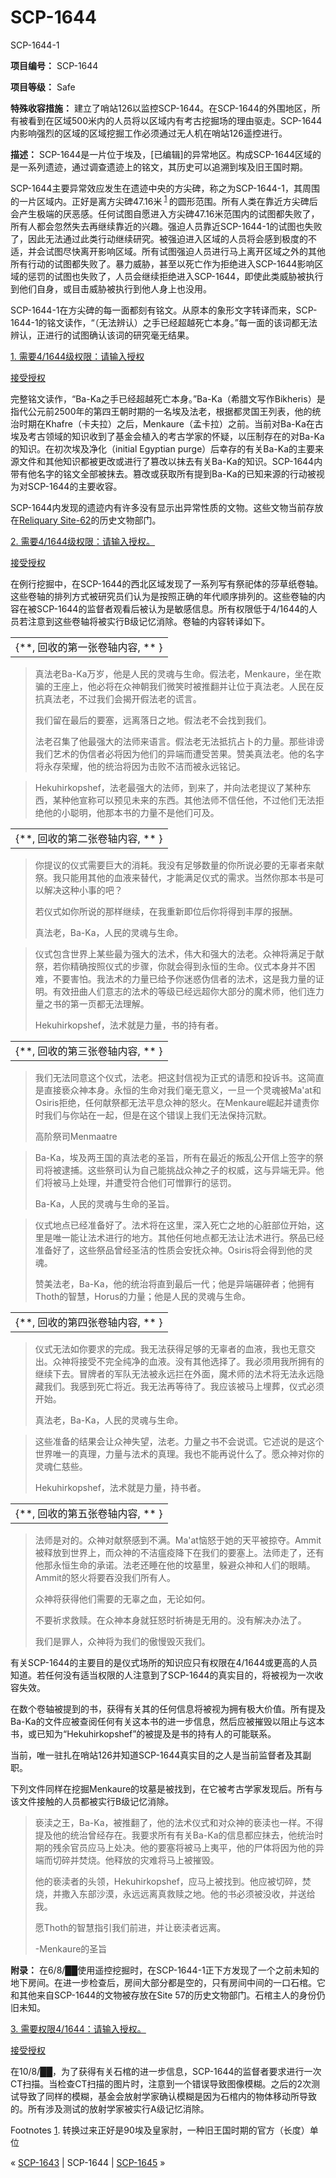 # SCP-1644
                        




SCP-1644-1



**项目编号：** SCP-1644

**项目等级：** Safe

**特殊收容措施：** 建立了哨站126以监控SCP-1644。在SCP-1644的外围地区，所有被看到在区域500米内的人员将以区域内有考古挖掘场的理由驱走。SCP-1644内影响强烈的区域的区域挖掘工作必须通过无人机在哨站126遥控进行。

**描述：** SCP-1644是一片位于埃及，[已编辑]的异常地区。构成SCP-1644区域的是一系列遗迹，通过调查遗迹上的铭文，其历史可以追溯到埃及旧王国时期。

SCP-1644主要异常效应发生在遗迹中央的方尖碑，称之为SCP-1644-1，其周围的一片区域内。正好是离方尖碑47.16米<sup class='footnoteref'>
 <a shape='rect' class='footnoteref' id='footnoteref-1' href='javascript:;' onclick='WIKIDOT.page.utils.scrollToReference(&apos;footnote-1&apos;)'>1</a>
</sup>的圆形范围。所有人类在靠近方尖碑后会产生极端的厌恶感。任何试图自愿进入方尖碑47.16米范围内的试图都失败了，所有人都会忽然失去再继续靠近的兴趣。强迫人员靠近SCP-1644-1的试图也失败了，因此无法通过此类行动继续研究。被强迫进入区域的人员将会感到极度的不适，并会试图尽快离开影响区域。所有试图强迫人员进行马上离开区域之外的其他所有行动的试图都失败了。暴力威胁，甚至以死亡作为拒绝进入SCP-1644影响区域的惩罚的试图也失败了，人员会继续拒绝进入SCP-1644，即使此类威胁被执行到他们自身，或目击威胁被执行到他人身上也没用。

SCP-1644-1在方尖碑的每一面都刻有铭文。从原本的象形文字转译而来，SCP-1644-1的铭文读作，“（无法辨认）之手已经超越死亡本身。”每一面的该词都无法辨认，正进行的试图确认该词的研究毫无结果。


<a shape='rect' class='collapsible-block-link' href='javascript:;'>1.&#160;&#38656;&#35201;4/1644&#32423;&#26435;&#38480;&#65306;&#35831;&#36755;&#20837;&#25480;&#26435;</a>

<a shape='rect' class='collapsible-block-link' href='javascript:;'>&#25509;&#21463;&#25480;&#26435;</a>

完整铭文读作，“Ba-Ka之手已经超越死亡本身。”Ba-Ka（希腊文写作Bikheris）是指代公元前2500年的第四王朝时期的一名埃及法老，根据都灵国王列表，他的统治时期在Khafre（卡夫拉）之后，Menkaure（孟卡拉）之前。当前对Ba-Ka在古埃及考古领域的知识收到了基金会植入的考古学家的怀疑，以压制存在的对Ba-Ka的知识。在初次埃及净化（initial Egyptian purge）后幸存的有关Ba-Ka的主要来源文件和其他知识都被更改或进行了篡改以抹去有关Ba-Ka的知识。SCP-1644内带有他名字的铭文全部被抹去。篡改或获取所有提到Ba-Ka的已知来源的行动被视为对SCP-1644的主要收容。




SCP-1644内发现的遗迹内有许多没有显示出异常性质的文物。这些文物当前存放在[Reliquary Site-62](/scp-1962)的历史文物部门。


<a shape='rect' class='collapsible-block-link' href='javascript:;'>2.&#160;&#38656;&#35201;4/1644&#32423;&#26435;&#38480;&#65306;&#35831;&#36755;&#20837;&#25480;&#26435;&#12290;</a>

<a shape='rect' class='collapsible-block-link' href='javascript:;'>&#25509;&#21463;&#25480;&#26435;</a>

在例行挖掘中，在SCP-1644的西北区域发现了一系列写有祭祀体的莎草纸卷轴。这些卷轴的排列方式被研究员们认为是按照正确的年代顺序排列的。这些卷轴的内容在被SCP-1644的监督者观看后被认为是敏感信息。所有权限低于4/1644的人员若注意到这些卷轴将被实行B级记忆消除。卷轴的内容转译如下。

<table class='wiki-content-table'>
 <tr>
  <td colspan='1' rowspan='1'>{**, &#22238;&#25910;&#30340;&#31532;&#19968;&#24352;&#21367;&#36724;&#20869;&#23481;, ** }</td>
 </tr>
</table>

> 真法老Ba-Ka万岁，他是人民的灵魂与生命。假法老，Menkaure，坐在欺骗的王座上，他必将在众神朝我们微笑时被推翻并让位于真法老。人民在反抗真法老，不过我们会揭开假法老的谎言。
> 
> 我们留在最后的要塞，远离落日之地。假法老不会找到我们。
> 
> 法老召集了他最强大的法师来语言。假法老无法抵抗占卜的力量。那些诽谤我们艺术的伪信者必将因为他们的异端而遭受苦果。赞美真法老。他的名字将永存荣耀，他的统治将因为击败不洁而被永远铭记。
> 


> Hekuhirkopshef，法老最强大的法师，到来了，并向法老提议了某种东西，某种他宣称可以预见未来的东西。其他法师不信任他，不过他们无法拒绝他的小聪明，他那本书的力量不是他们可及。
> 

<table class='wiki-content-table'>
 <tr>
  <td colspan='1' rowspan='1'>{**, &#22238;&#25910;&#30340;&#31532;&#20108;&#24352;&#21367;&#36724;&#20869;&#23481;, ** }</td>
 </tr>
</table>

> 你提议的仪式需要巨大的消耗。我没有足够数量的你所说必要的无辜者来献祭。我只能用其他的血液来替代，才能满足仪式的需求。当然你那本书是可以解决这种小事的吧？
> 
> 若仪式如你所说的那样继续，在我重新即位后你将得到丰厚的报酬。
> 
> 真法老，Ba-Ka，人民的灵魂与生命。
> 


> 仪式包含世界上某些最为强大的法术，伟大和强大的法老。众神将满足于献祭，若你精确按照仪式的步骤，你就会得到永恒的生命。仪式本身并不困难，不要害怕。我法术的力量已给予你迷惑伪信者的法术，这是我力量的证明。有效扭曲人们意志的法术的等级已经远超你大部分的魔术师，他们连力量之书的第一页都无法理解。
> 
> Hekuhirkopshef，法术就是力量，书的持有者。
> 

<table class='wiki-content-table'>
 <tr>
  <td colspan='1' rowspan='1'>{**, &#22238;&#25910;&#30340;&#31532;&#19977;&#24352;&#21367;&#36724;&#20869;&#23481;, ** }</td>
 </tr>
</table>

> 我们无法同意这个仪式，法老。把这封信视为正式的请愿和投诉书。这简直是直接亵众神本身。永恒的生命对我们毫无意义，一旦一个灵魂被Ma'at和Osiris拒绝，任何献祭都无法平息众神的怒火。在Menkaure崛起并谴责你时我们与你站在一起，但是在这个错误上我们无法保持沉默。
> 
> 高阶祭司Menmaatre
> 


> Ba-Ka，埃及两王国的真法老的圣旨，所有在最近的叛乱公开信上签字的祭司将被逮捕。这些祭司认为自己能挑战众神之子的权威，这与异端无异。他们将被马上处理，并遭受符合他们可憎罪行的惩罚。
> 
> Ba-Ka，人民的灵魂与生命的圣旨。
> 


> 仪式地点已经准备好了。法术将在这里，深入死亡之地的心脏部位开始，这里是唯一能让法术进行的地方。其他任何地点都无法让法术进行。祭品已经准备好了，这些祭品曾经圣洁的性质会安抚众神。Osiris将会得到他的灵魂。
> 
> 赞美法老，Ba-Ka，他的统治将直到最后一代；他是异端碾碎者；他拥有Thoth的智慧，Horus的力量；他是人民的灵魂与生命。
> 

<table class='wiki-content-table'>
 <tr>
  <td colspan='1' rowspan='1'>{**, &#22238;&#25910;&#30340;&#31532;&#22235;&#24352;&#21367;&#36724;&#20869;&#23481;, ** }</td>
 </tr>
</table>

> 仪式无法如你要求的完成。我无法获得足够的无辜者的血液，我也无意交出。众神将接受不完全纯净的血液。没有其他选择了。我必须用我所拥有的继续下去。冒牌者的军队无法被永远拦在外面，魔术师的法术将无法永远隐藏我们。我感到死亡将近。我无法再等待了。我应该被马上埋葬，仪式必须开始。
> 
> 真法老，Ba-Ka，人民的灵魂与生命。
> 


> 这些准备的结果会让众神失望，法老。力量之书不会说谎。它述说的是这个世界唯一的真理，力量与法术的真理。我也不能再说什么了。愿众神对你的灵魂仁慈些。
> 
> Hekuhirkopshef，法术就是力量，持书者。
> 

<table class='wiki-content-table'>
 <tr>
  <td colspan='1' rowspan='1'>{**, &#22238;&#25910;&#30340;&#31532;&#20116;&#24352;&#21367;&#36724;&#20869;&#23481;, ** }</td>
 </tr>
</table>

> 法师是对的。众神对献祭感到不满。Ma'at恼怒于她的天平被掠夺。Ammit被释放到世界上，而众神的不洁瘟疫降下在我们的要塞上。法师走了，还有他那永恒生命的承诺。法老还睡在他的坟墓里，躲避众神和人们的眼睛。Ammit的怒火将要吞没我们所有人。
> 
> 众神将获得他们需要的无辜之血，无论如何。
> 
> 不要祈求救赎。在众神本身就狂怒时祈祷是无用的。没有解决办法了。
> 
> 我们是罪人，众神将为我们的傲慢毁灭我们。
> 

有关SCP-1644的主要目的是仪式场所的知识应只有权限在4/1644或更高的人员知道。若任何没有适当权限的人注意到了SCP-1644的真实目的，将被视为一次收容失效。

在数个卷轴被提到的书，获得有关其的任何信息将被视为拥有极大价值。所有提及Ba-Ka的文件应被查阅任何有关这本书的进一步信息，然后应被摧毁以阻止与这本书，或已知为“Hekuhirkopshef”的被提及是书的持有人的可能联系。

当前，唯一驻扎在哨站126并知道SCP-1644真实目的之人是当前监督者及其副职。

下列文件同样在挖掘Menkaure的坟墓是被找到，在它被考古学家发现后。所有与该文件接触的人员都被实行B级记忆消除。


> 亵渎之王，Ba-Ka，被推翻了，他的法术仪式和对众神的亵渎也一样。不得提及他的统治曾经存在。我要求所有有关Ba-Ka的信息都应抹去，他统治时期的残余官员应马上处决。他的要塞将被马上夷平，他的尸体将因为他的异端而切碎并焚烧。他释放的灾难将马上被摧毁。
> 
> 他的亵渎者的头领，Hekuhirkopshef，应马上被找到。他应被切碎，焚烧，并撒入东部沙漠，永远远离真救赎之地。他的书必须被没收，并送给我。
> 
> 愿Thoth的智慧指引我们前进，并让亵渎者远离。
> 
> -Menkaure的圣旨
> 




**附录：** 在6/8/██使用遥控挖掘时，在SCP-1644-1正下方发现了一个之前未知的地下房间。在进一步检查后，房间大部分都是空的，只有房间中间的一口石棺。它和其他来自SCP-1644的文物被存放在Site 57的历史文物部门。石棺主人的身份仍旧未知。


<a shape='rect' class='collapsible-block-link' href='javascript:;'>3.&#160;&#38656;&#35201;&#26435;&#38480;4/1644&#65306;&#35831;&#36755;&#20837;&#25480;&#26435;&#12290;</a>

<a shape='rect' class='collapsible-block-link' href='javascript:;'>&#25509;&#21463;&#25480;&#26435;</a>

在10/8/██，为了获得有关石棺的进一步信息，SCP-1644的监督者要求进行一次CT扫描。当检查CT扫描的图片时，注意到一个错误导致图像模糊。之后的2次测试导致了同样的模糊，基金会放射学家确认模糊是因为石棺内的物体移动所导致的。所有涉及测试的放射学家被实行A级记忆消除。





Footnotes
<a shape='rect' href='javascript:;' onclick='WIKIDOT.page.utils.scrollToReference(&apos;footnoteref-1&apos;)'>1</a>. 转换过来正好是90埃及皇家肘，一种旧王国时期的官方（长度）单位



« [SCP-1643](/scp-1643) | SCP-1644 | [SCP-1645](/scp-1645) »





                    